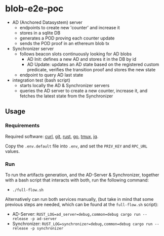 # blob-e2e-poc

- AD (Anchored Datasystem) server
    - endpoints to create new 'counter' and increase it
    - stores in a sqlite DB
    - generates a POD proving each counter update
    - sends the POD proof in an ethereum blob tx
- Synchronizer server
    - follows beacon slots continuously looking for AD blobs
        - AD Init: defines a new AD and stores it in the DB by id
        - AD Update: updates an AD state based on the registered custom predicate, verifies the transition proof and stores the new state
    - endpoint to query AD last state
- integration test (bash script)
    - starts locally the AD & Synchronizer servers
    - queries the AD server to create a new counter, increase it, and fetches the latest state from the Synchronizer


## Usage
### Requirements
Required software: [curl](https://curl.se), [git](https://git-scm.com), [rust](https://rust-lang.org), [go](https://go.dev), [tmux](https://github.com/tmux/tmux), [jq](https://github.com/jqlang/jq).

Copy the `.env.default` file into `.env`, and set the `PRIV_KEY` and `RPC_URL` values.

### Run
To run the artifacts generation, and the AD-Server & Synchronizer, together with a bash script that interacts with both, run the following command:
- `./full-flow.sh`

Alternatively can run both services manually, (but take in mind that some previous steps are needed, which can be found at the `full-flow.sh` script):
- AD-Server: `RUST_LOG=ad_server=debug,common=debug cargo run --release -p ad-server`
- Synchronizer: `RUST_LOG=synchronizer=debug,common=debug cargo run --release -p synchronizer`
